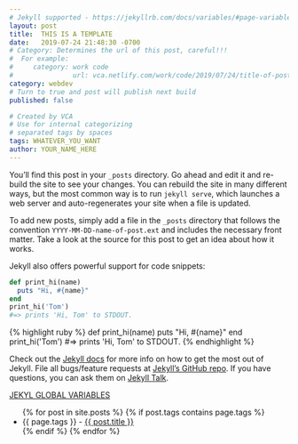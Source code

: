 ```yaml
---
# Jekyll supported - https://jekyllrb.com/docs/variables/#page-variables
layout: post
title:  THIS IS A TEMPLATE 
date:   2019-07-24 21:48:30 -0700
# Category: Determines the url of this post, careful!!!
#  For example: 
#     category: work code
#               url: vca.netlify.com/work/code/2019/07/24/title-of-post.md
category: webdev
# Turn to true and post will publish next build
published: false

# Created by VCA
# Use for internal categorizing
# separated tags by spaces
tags: WHATEVER_YOU_WANT
author: YOUR_NAME_HERE
---
```


You’ll find this post in your `_posts` directory. Go ahead and edit it and re-build the site to see your changes. You can rebuild the site in many different ways, but the most common way is to run `jekyll serve`, which launches a web server and auto-regenerates your site when a file is updated.

To add new posts, simply add a file in the `_posts` directory that follows the convention `YYYY-MM-DD-name-of-post.ext` and includes the necessary front matter. Take a look at the source for this post to get an idea about how it works.

Jekyll also offers powerful support for code snippets:

```ruby
def print_hi(name)
  puts "Hi, #{name}"
end
print_hi('Tom')
#=> prints 'Hi, Tom' to STDOUT.
```

{% highlight ruby %}
def print_hi(name)
  puts "Hi, #{name}"
end
print_hi('Tom')
#=> prints 'Hi, Tom' to STDOUT.
{% endhighlight %}

Check out the [Jekyll docs][jekyll-docs] for more info on how to get the most out of Jekyll. File all bugs/feature requests at [Jekyll’s GitHub repo][jekyll-gh]. If you have questions, you can ask them on [Jekyll Talk][jekyll-talk].

[jekyll-docs]: https://jekyllrb.com/docs/home
[jekyll-gh]:   https://github.com/jekyll/jekyll
[jekyll-talk]: https://talk.jekyllrb.com/

[JEKYL GLOBAL VARIABLES][jekyll-global]

[jekyll-global]: https://jekyllrb.com/docs/variables/

<!-- Example of how to dynamically populate posts with filtering -->
<ul>
  {% for post in site.posts %}
    {% if post.tags contains  page.tags %}
      <li>
        <span>{{ page.tags }} - </span><a href="{{ post.url }}">{{ post.title }}</a>
      </li>
    {% endif %}
  {% endfor %}
</ul>
